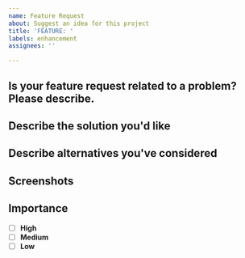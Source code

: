 ```yaml
---
name: Feature Request
about: Suggest an idea for this project
title: 'FEATURE: '
labels: enhancement
assignees: ''

---
```


## Is your feature request related to a problem? Please describe.
<!-- A clear and concise description of what the problem is. Ex. I'm always frustrated when [...] -->


## Describe the solution you'd like
<!-- A clear and concise description of what you want to happen. -->


## Describe alternatives you've considered
<!-- A clear and concise description of any alternative solutions or features you've considered. -->


## Screenshots
<!-- Add screenshots or mockups illustrating the proposed functionality. -->


## Importance
- [ ] **High** 
- [ ] **Medium**
- [ ] **Low**
